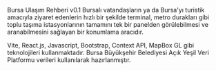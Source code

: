 Bursa Ulaşım Rehberi v0.1
Bursalı vatandaşların ya da Bursa'yı turistik amacıyla ziyaret edenlerin hızlı bir şekilde terminal, metro durakları gibi toplu taşıma istasyonlarının tamamını tek bir panelden görülebilmesi ve aranabilmesini sağlayan bir konumlama aracıdır.

Vite, React.js, Javascript, Bootstrap, Context API, MapBox GL gibi teknolojileri kullanmaktadır. Bursa Büyükşehir Belediyesi Açık Yeşil Veri Platformu verileri kullanılarak hazırlanmıştır.